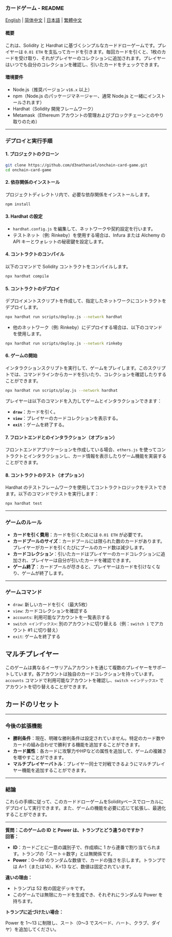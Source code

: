 ### **カードゲーム - README**

[English](README.md) | [简体中文](README_zh-CN.md) | [日本語](README_ja.md) | [繁體中文](README_zh-Hant.md)

#### **概要**

これは、Solidity と Hardhat に基づくシンプルなカードドローゲームです。プレイヤーは `0.01 ETH` を支払ってカードを引きます。毎回カードを引くと、1枚のカードを受け取り、それがプレイヤーのコレクションに追加されます。プレイヤーはいつでも自分のコレクションを確認し、引いたカードをチェックできます。

#### **環境要件**

* Node.js（推奨バージョン `v16.x` 以上）
* npm（Node.js のパッケージマネージャー、通常 Node.js と一緒にインストールされます）
* Hardhat（Solidity 開発フレームワーク）
* Metamask（Ethereum アカウントの管理およびブロックチェーンとのやり取りのため）

---

### **デプロイと実行手順**

#### **1. プロジェクトのクローン**

```bash
git clone https://github.com/d3nathaniel/onchain-card-game.git
cd onchain-card-game
```

#### **2. 依存関係のインストール**

プロジェクトディレクトリ内で、必要な依存関係をインストールします。

```bash
npm install
```

#### **3. Hardhat の設定**

* `hardhat.config.js` を編集して、ネットワークや契約設定を行います。
* テストネット（例: Rinkeby）を使用する場合は、Infura または Alchemy の API キーとウォレットの秘密鍵を設定します。

#### **4. コントラクトのコンパイル**

以下のコマンドで Solidity コントラクトをコンパイルします。

```bash
npx hardhat compile
```

#### **5. コントラクトのデプロイ**

デプロイメントスクリプトを作成して、指定したネットワークにコントラクトをデプロイします。

```bash
npx hardhat run scripts/deploy.js --network hardhat
```

* 他のネットワーク（例: Rinkeby）にデプロイする場合は、以下のコマンドを使用します。

```bash
npx hardhat run scripts/deploy.js --network rinkeby
```

#### **6. ゲームの開始**

インタラクションスクリプトを実行して、ゲームをプレイします。このスクリプトでは、コマンドラインからカードを引いたり、コレクションを確認したりすることができます。

```bash
npx hardhat run scripts/play.js --network hardhat
```

プレイヤーは以下のコマンドを入力してゲームとインタラクションできます：

* **`draw`**：カードを引く。
* **`view`**：プレイヤーのカードコレクションを表示する。
* **`exit`**：ゲームを終了する。

#### **7. フロントエンドとのインタラクション（オプション）**

フロントエンドアプリケーションを作成している場合、`ethers.js` を使ってコントラクトとインタラクションし、カード情報を表示したりゲーム機能を実装することができます。

#### **8. コントラクトのテスト（オプション）**

Hardhat のテストフレームワークを使用してコントラクトロジックをテストできます。以下のコマンドでテストを実行します：

```bash
npx hardhat test
```

---

### **ゲームのルール**

* **カードを引く費用**：カードを引くためには `0.01 ETH` が必要です。
* **カードプールのサイズ**：カードプールには限られた数のカードがあります。プレイヤーがカードを引くたびにプールのカード数は減少します。
* **カードコレクション**：引いたカードはプレイヤーのカードコレクションに追加され、プレイヤーは自分が引いたカードを確認できます。
* **ゲーム終了**：カードプールが尽きると、プレイヤーはカードを引けなくなり、ゲームが終了します。

---

### **ゲームコマンド**

- `draw`: 新しいカードを引く（最大5枚）
- `view`: カードコレクションを確認する
- `accounts`: 利用可能なアカウントを一覧表示する
- `switch <インデックス>`: 別のアカウントに切り替える（例：`switch 1` でアカウント #1 に切り替え）
- `exit`: ゲームを終了する

## マルチプレイヤー

このゲームは異なるイーサリアムアカウントを通じて複数のプレイヤーをサポートしています。各アカウントは独自のカードコレクションを持っています。`accounts` コマンドで利用可能なアカウントを確認し、`switch <インデックス>` でアカウントを切り替えることができます。

## カードのリセット

---

### **今後の拡張機能**

* **勝利条件**：現在、明確な勝利条件は設定されていません。特定のカード数やカードの組み合わせで勝利する機能を追加することができます。
* **カード属性**：各カードに攻撃力やHPなどの属性を追加して、ゲームの複雑さを増やすことができます。
* **マルチプレイヤーバトル**：プレイヤー同士で対戦できるようにマルチプレイヤー機能を追加することができます。

---

### **結論**

これらの手順に従って、このカードドローゲームをSolidityベースでローカルにデプロイして実行できます。また、ゲームの機能を必要に応じて拡張し、最適化することができます。


---

**質問：このゲームの ID と Power は、トランプとどう違うのですか？**  
**回答：**

- **ID**：カードごとに一意の識別子で、作成順に 1 から連番で割り当てられます。トランプの「スート＋数字」とは無関係です。
- **Power**：0〜99 のランダムな数値で、カードの強さを示します。トランプでは A=1（または14）、K=13 など、数値は固定されています。

**違いの理由：**

- トランプは 52 枚の固定デッキです。
- このゲームでは無限にカードを生成でき、それぞれにランダムな Power を持ちます。

**トランプに近づけたい場合：**

Power を 1〜13 に制限し、スート（0〜3 でスペード、ハート、クラブ、ダイヤ）を追加してください。

